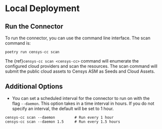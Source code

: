 # Local Deployment

## Run the Connector

To run the connector, you can use the command line interface. The scan command
is:

```{prompt} bash
poetry run censys-cc scan
```

The {ref}`censys-cc scan <censys-cc>` command will enumerate the configured
cloud providers and scan the resources. The scan command will submit the public
cloud assets to Censys ASM as Seeds and Cloud Assets.

## Additional Options

- You can set a scheduled interval for the connector to run on with the flag
`--daemon`. This option takes in a time interval in hours. If you do not
specify an interval, the default will be set to 1 hour.

```{prompt} bash
censys-cc scan --daemon         # Run every 1 hour
censys-cc scan --daemon 1.5     # Run every 1.5 hours
```
